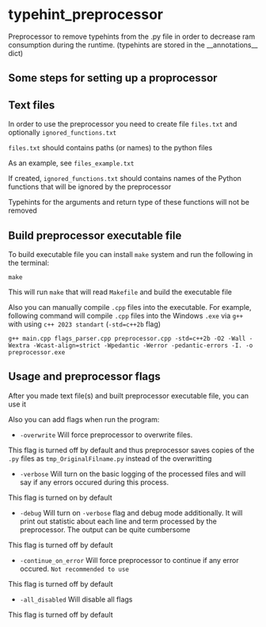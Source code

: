 # typehint_preprocessor

Preprocessor to remove typehints from the .py file in order to decrease ram consumption during the runtime. (typehints are stored in the \_\_annotations\_\_ dict)

Some steps for setting up a proprocessor
----------------------

Text files
----------------------

In order to use the preprocessor you need to create file `files.txt` and optionally `ignored_functions.txt`
    
`files.txt` should contains paths (or names) to the python files

As an example, see `files_example.txt`

If created, `ignored_functions.txt` should contains names of the Python functions that will be ignored by the preprocessor

Typehints for the arguments and return type of these functions will not be removed

Build preprocessor executable file
----------------------

To build executable file you can install `make` system and run the following in the terminal:

    make

This will run `make` that will read `Makefile` and build the executable file

Also you can manually compile `.cpp` files into the executable.
For example, following command will compile `.cpp` files into the Windows `.exe` via `g++` with using `c++ 2023 standart` (`-std=c++2b` flag)

    g++ main.cpp flags_parser.cpp preprocessor.cpp -std=c++2b -O2 -Wall -Wextra -Wcast-align=strict -Wpedantic -Werror -pedantic-errors -I. -o preprocessor.exe

Usage and preprocessor flags
----------------------

After you made text file(s) and built preprocessor executable file, you can use it

Also you can add flags when run the program:

- `-overwrite` Will force preprocessor to overwrite files.

This flag is turned off by default and thus preprocessor saves copies of the `.py` files as `tmp_OriginalFilname.py` instead of the overwritting

- `-verbose` Will turn on the basic logging of the processed files and will say if any errors occured during this process.

This flag is turned on by default

- `-debug` Will turn on `-verbose` flag and debug mode additionally. It will print out statistic about
each line and term processed by the preprocessor. The output can be quite cumbersome

This flag is turned off by default

- `-continue_on_error` Will force preprocessor to continue if any error occured. `Not recommended to use`

This flag is turned off by default

- `-all_disabled` Will disable all flags

This flag is turned off by default
